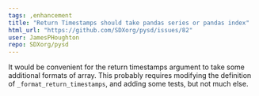 ```yaml
---
tags: ,enhancement
title: "Return Timestamps should take pandas series or pandas index"
html_url: "https://github.com/SDXorg/pysd/issues/82"
user: JamesPHoughton
repo: SDXorg/pysd
---
```


It would be convenient for the return timestamps argument to take some additional formats of array. This probably requires modifying the definition of `_format_return_timestamps`, and adding some tests, but not much else.

